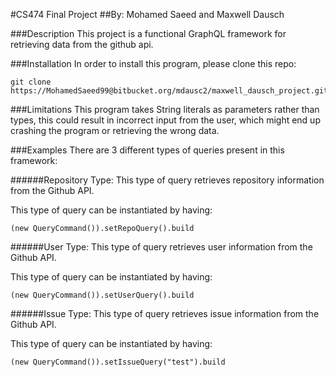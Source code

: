 #CS474 Final Project
##By: Mohamed Saeed and Maxwell Dausch

###Description
This project is a functional GraphQL framework for retrieving data from the github api.

###Installation
In order to install this program, please clone this repo:

```
git clone https://MohamedSaeed99@bitbucket.org/mdausc2/maxwell_dausch_project.git
```



###Limitations
This program takes String literals as parameters rather than types, this could result in 
incorrect input from the user, which might end up crashing the program or retrieving the wrong data.

###Examples
There are 3 different types of queries present in this framework:

######Repository Type:
This type of query retrieves repository information from the Github API.

This type of query can be instantiated by having:

```(new QueryCommand()).setRepoQuery().build```


######User Type:
This type of query retrieves user information from the Github API.

This type of query can be instantiated by having:

```(new QueryCommand()).setUserQuery().build```

######Issue Type:
This type of query retrieves issue information from the Github API.

This type of query can be instantiated by having:

```(new QueryCommand()).setIssueQuery("test").build```
